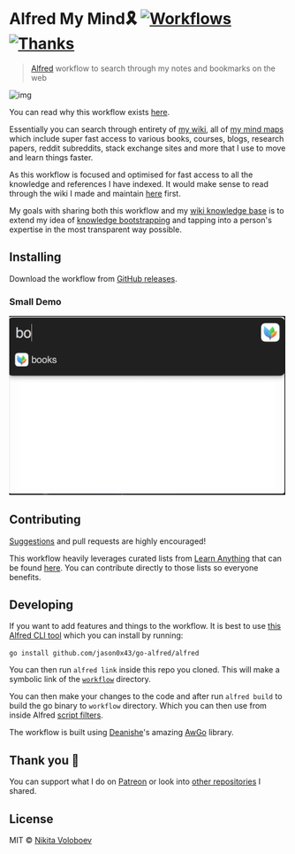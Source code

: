 # Alfred My Mind🎗 [![Workflows](https://img.shields.io/badge/More%20Workflows-🎩-purple.svg)](https://github.com/learn-anything/alfred-workflows) [![Thanks](https://img.shields.io/badge/Say%20Thanks-💗-ff69b4.svg)](https://www.patreon.com/nikitavoloboev)
> [Alfred](https://www.alfredapp.com/) workflow to search through my notes and bookmarks on the web

<img src="http://i.imgur.com/4wvJNy6.png" width="500" alt="img">

You can read why this workflow exists [here](https://medium.com/@NikitaVoloboev/opening-up-my-mind-%EF%B8%8F-575c8ece8a24).

Essentially you can search through entirety of [my wiki](https://wiki.nikitavoloboev.xyz), all of [my mind maps](https://wiki.nikitavoloboev.xyz/meta/my-mind.html) which include super fast access to various books, courses, blogs, research papers, reddit subreddits, stack exchange sites and more that I use to move and learn things faster.

As this workflow is focused and optimised for fast access to all the knowledge and references I have indexed. It would make sense to read through the wiki I made and maintain [here](https://wiki.nikitavoloboev.xyz) first.

My goals with sharing both this workflow and my [wiki knowledge base](https://wiki.nikitavoloboev.xyz) is to extend my idea of [knowledge bootstrapping](https://medium.com/@NikitaVoloboev/knowledge-bootstrapping-36c97e0dee19#.udmp9eotg) and tapping into a person's expertise in the most transparent way possible.

## Installing
Download the workflow from [GitHub releases](../../releases/latest).

### Small Demo

<img src="media/demo.gif" width="500" alt="img">

## Contributing
[Suggestions](https://github.com/nikitavoloboev/alfred-my-mind/issues) and pull requests are highly encouraged!

This workflow heavily leverages curated lists from [Learn Anything](https://learn-anything.xyz/) that can be found [here](https://github.com/learn-anything/learn-anything/wiki/Curated-Lists). You can contribute directly to those lists so everyone benefits.

## Developing
If you want to add features and things to the workflow. It is best to use [this Alfred CLI tool](https://godoc.org/github.com/jason0x43/go-alfred/alfred) which you can install by running:

`go install github.com/jason0x43/go-alfred/alfred`

You can then run `alfred link` inside this repo you cloned. This will make a symbolic link of the [`workflow`](workflow) directory.

You can then make your changes to the code and after run `alfred build` to build the go binary to `workflow` directory. Which you can then use from inside Alfred [script filters](https://www.alfredapp.com/help/workflows/inputs/script-filter/).

The workflow is built using [Deanishe](https://github.com/deanishe)'s amazing [AwGo](https://github.com/deanishe/awgo) library.

## Thank you 💜
You can support what I do on [Patreon](https://www.patreon.com/nikitavoloboev) or look into [other repositories](https://my.mindnode.com/ZKGETDkUaQUsL3q8q9z788CxG84oEHgDiT79GuzX#-143.5,-902.6,0) I shared.

## License
MIT © [Nikita Voloboev](https://www.nikitavoloboev.xyz)
